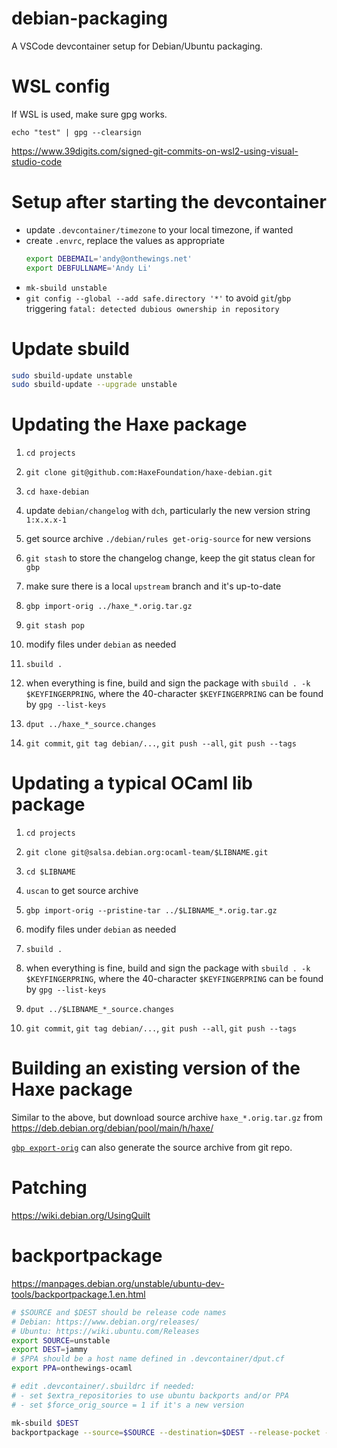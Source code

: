 # debian-packaging

A VSCode devcontainer setup for Debian/Ubuntu packaging.

# WSL config

If WSL is used, make sure gpg works.

```
echo "test" | gpg --clearsign
```

https://www.39digits.com/signed-git-commits-on-wsl2-using-visual-studio-code

# Setup after starting the devcontainer

 * update `.devcontainer/timezone` to your local timezone, if wanted
 * create `.envrc`, replace the values as appropriate
    ```sh
    export DEBEMAIL='andy@onthewings.net'
    export DEBFULLNAME='Andy Li'
    ```
 * `mk-sbuild unstable`
 * `git config --global --add safe.directory '*'` to avoid `git`/`gbp` triggering `fatal: detected dubious ownership in repository`

# Update sbuild

```sh
sudo sbuild-update unstable
sudo sbuild-update --upgrade unstable
```

# Updating the Haxe package

 1. `cd projects`

 2. `git clone git@github.com:HaxeFoundation/haxe-debian.git`

 3. `cd haxe-debian`

 4. update `debian/changelog` with `dch`, particularly the new version string `1:x.x.x-1`

 5. get source archive `./debian/rules get-orig-source` for new versions

 6. `git stash` to store the changelog change, keep the git status clean for `gbp`

 7. make sure there is a local `upstream` branch and it's up-to-date

 8. `gbp import-orig ../haxe_*.orig.tar.gz`

 9. `git stash pop`

 10. modify files under `debian` as needed

 11. `sbuild .`

 12. when everything is fine, build and sign the package with `sbuild . -k $KEYFINGERPRING`, where the 40-character `$KEYFINGERPRING` can be found by `gpg --list-keys`

 13. `dput ../haxe_*_source.changes`

 14. `git commit`, `git tag debian/...`, `git push --all`, `git push --tags`

# Updating a typical OCaml lib package

 1. `cd projects`

 2. `git clone git@salsa.debian.org:ocaml-team/$LIBNAME.git`

 3. `cd $LIBNAME`

 4. `uscan` to get source archive

 5. `gbp import-orig --pristine-tar ../$LIBNAME_*.orig.tar.gz`

 6. modify files under `debian` as needed

 7. `sbuild .`

 8. when everything is fine, build and sign the package with `sbuild . -k $KEYFINGERPRING`, where the 40-character `$KEYFINGERPRING` can be found by `gpg --list-keys`

 9. `dput ../$LIBNAME_*_source.changes`

 10. `git commit`, `git tag debian/...`, `git push --all`, `git push --tags`

# Building an existing version of the Haxe package

Similar to the above, but download source archive `haxe_*.orig.tar.gz` from https://deb.debian.org/debian/pool/main/h/haxe/

[`gbp export-orig`](https://manpages.debian.org/unstable/git-buildpackage/gbp-export-orig.1.en.html) can also generate the source archive from git repo.

# Patching

https://wiki.debian.org/UsingQuilt


# backportpackage

https://manpages.debian.org/unstable/ubuntu-dev-tools/backportpackage.1.en.html

```sh
# $SOURCE and $DEST should be release code names
# Debian: https://www.debian.org/releases/
# Ubuntu: https://wiki.ubuntu.com/Releases
export SOURCE=unstable
export DEST=jammy
# $PPA should be a host name defined in .devcontainer/dput.cf
export PPA=onthewings-ocaml

# edit .devcontainer/.sbuildrc if needed:
# - set $extra_repositories to use ubuntu backports and/or PPA
# - set $force_orig_source = 1 if it's a new version

mk-sbuild $DEST
backportpackage --source=$SOURCE --destination=$DEST --release-pocket --build --upload=$PPA
```
